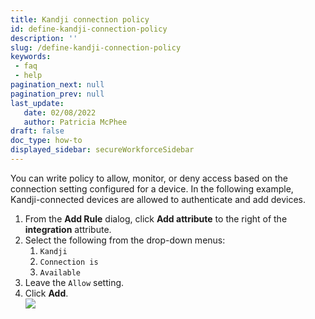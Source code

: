 ```yaml
---
title: Kandji connection policy
id: define-kandji-connection-policy
description: ''
slug: /define-kandji-connection-policy
keywords: 
 - faq
 - help
pagination_next: null
pagination_prev: null
last_update: 
   date: 02/08/2022
   author: Patricia McPhee
draft: false
doc_type: how-to
displayed_sidebar: secureWorkforceSidebar
---
```




You can write policy to allow, monitor, or deny access based on the connection setting configured for a device. In the following example, Kandji-connected devices are allowed to authenticate and add devices.

1.  From the **Add Rule** dialog, click **Add attribute** to the right of the **integration** attribute.
2.  Select the following from the drop-down menus:
    1.  `Kandji`
    2.  `Connection is`
    3.  `Available`
3.  Leave the `Allow` setting.
4.  Click **Add**.  
    ![](/images/Integrations/kandji/kandji_connection_available_allow.PNG)

